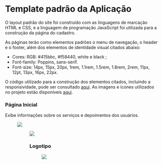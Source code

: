 # Template padrão da Aplicação

O layout padrão do site foi construído com as linguagens de marcação HTML e CSS, e a linguagem de programação JavaScript foi utilizada para a construção da página do cadastro.

As páginas terão como elementos padrões o menu de navegação, o header e o footer, além dos elementos de identidade visual citados abaixo:

<ul>
<li>Cores: RGB: #415bbc,  #f58440, white e black ;</li>
<li>Font-family: Poppins, sans-serif.</li>
<li>Font-size: 14px, 15px, 20px, 1rem, 1.1rem, 1.5rem, 1.8rem, 2rem, 11px, 12pt, 13px, 16px, 22px.</li>
</ul>

O código utilizado para a construção dos elementos citados, incluindo a responsividade, pode ser consultado <a href="https://github.com/ICEI-PUC-Minas-PMV-ADS/pmv-ads-2024-e1-proj-web-t2-ads-e1-grupo3-sabio-guia.gits">aqui</a>. As imagens e ícones utilizados no projeto estão disponíveis <a href=https://github.com/ICEI-PUC-Minas-PMV-ADS/pmv-ads-2024-e1-proj-web-t2-ads-e1-grupo3-sabio-guia/tree/778a01a924f8b120094c420dc181d630f9636125/docs/img>aqui</a>.

<h3><b>Página Inicial</b></h3>
<p>Exibe informações sobre os serviços e depoimentos dos usuários.</p>
<figure> 
  <img src="https://github.com/ICEI-PUC-Minas-PMV-ADS/pmv-ads-2024-e1-proj-web-t2-ads-e1-grupo3-sabio-guia/blob/d990c3cbbbc5e5faa8b16210ee1832e29599ea3f/docs/img/P%C3%A1gina%20inicial%201.png"> 
<figure>
  <img src="https://github.com/ICEI-PUC-Minas-PMV-ADS/pmv-ads-2024-e1-proj-web-t2-ads-e1-grupo3-sabio-guia/blob/d990c3cbbbc5e5faa8b16210ee1832e29599ea3f/docs/img/P%C3%A1gina%20inicial%202.png">

<h3><b>Logotipo</b></h3>

<figure>
   <img src="https://github.com/ICEI-PUC-Minas-PMV-ADS/pmv-ads-2024-e1-proj-web-t2-ads-e1-grupo3-sabio-guia/blob/27ed5fa50a55ff3fe75aeb1bf321b0dd792d82d2/docs/img/logo.png">
